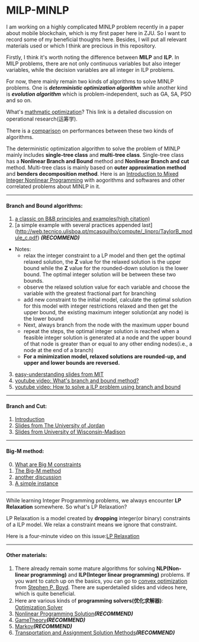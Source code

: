 # MILP-MINLP

I am working on a highly complicated MINLP problem recently in a paper about mobile blockchain, which is my first paper here in ZJU. So I want to record some of my beneficial thoughts here. Besides, I will put all relevant materials used or which I think are precious in this repository.

Firstly, I think it's worth noting the difference between **MILP** and **ILP**. In MILP problems, there are not only continuous variables but also integer variables, while the decision variables are all integer in ILP problems. 

For now, there mainly remain two kinds of algorithms to solve MINLP problems. One is ***deterministic optimization algorithm*** while another kind is ***evolution algorithm*** which is problem-independent, such as GA, SA, PSO and so on. 

What's [mathmatic optimization](https://zhuanlan.zhihu.com/p/25579864)? This link is a detailed discussion on operational research(运筹学).

There is a [comparison](http://baijiahao.baidu.com/s?id=1600164518587031730&wfr=spider&for=pc) on performances between these two kinds of algorithms. 

The deterministic optimization algorithm to solve the problem of MINLP mainly includes **single-tree class** and **multi-tree class**. Single-tree class has a **Nonlinear Branch and Bound** method and **Nonlinear Branch and cut** method. Multi-tree class is mainly based on **outer approximation method** and **benders decomposition method**. Here is an [Introduction to Mixed Integer Nonlinear Programming](www.gdr-mascotnum.fr/media/mencarelli_slides.pdf) with aogorithms and softwares and other correlated problems about MINLP in it.

---
#### Branch and Bound algorithms: 
1. [a classic on B&B principles and examples(high citation)](https://imada.sdu.dk/~jbj/DM85/TSPtext.pdf)
2. [a simple example with several practices appended last] (http://web.tecnico.ulisboa.pt/mcasquilho/compute/_linpro/TaylorB_module_c.pdf)  ***(RECOMMEND)***
- Notes: 
  * relax the integer constraint to a LP model and then get the optimal relaxed solution, the **Z** value for the relaxed solution is the upper bound while the **Z** value for the rounded-down solution is the lower bound. The optimal integer solution will be between these two bounds. 
  * observe the relaxed solution value for each variable and choose the variable with the greatest fractional part for branching
  * add new constraint to the initial model, calculate the optimal solution for this model with integer restrictions relaxed and then get the upper bound, the existing maximum integer solution(at any node) is the lower bound
  * Next, always branch from the node with the maximum upper bound
  * repeat the steps, the optimal integer solution is reached when a feasible integer solution is generated at a node and the upper bound of that node is greater than or equal to any other ending nodes(i.e., a node at the end of a branch)
  * **For a minimization model, relaxed solutions are rounded-up, and upper and lower bounds are reversed.**
3. [easy-understanding slides from MIT](https://ocw.mit.edu/courses/sloan-school-of-management/15-053-optimization-methods-in-management-science-spring-2013/tutorials/MIT15_053S13_tut10.pdf)
4. [youtube video: What's branch and bound method?](https://www.youtube.com/watch?v=WNRRmXZkRi0)
5. [youtube video: How to solve a ILP problem using branch and bound](https://www.youtube.com/watch?v=upcsrgqdeNQ)
---

#### Branch and Cut:
1. [Introduction](https://en.wikipedia.org/wiki/Branch_and_cut)
2. [Slides from The University of Jordan](http://sites.ju.edu.jo/sites/Alzalg/Documents/973/BCpres.pdf)
3. [Slides from University of Wisconsin-Madison](https://www.ima.umn.edu/materials/2015-2016/ND8.1-12.16/25397/Luedtke-mip-bnc-forms.pdf)
---
#### Big-M method:
0. [What are Big M constraints](http://www.thequestforoptimality.com/bigm-dual/)
1. [The Big-M method](http://businessmanagementcourses.org/Lesson09TheBigMMethod.pdf)
2. [another discussion](http://hutchies.iconbar.com/bigm.html)
3. [A simple instance](https://web.archive.org/web/20091122222848/http://www.computing.dcu.ie/~lkillen/teach/CA427Simplexbigmexample.pdf)
---
While learning Integer Programming problems, we always encounter **LP Relaxation** somewhere. So what's LP Relaxation?

LP Relaxation is a model created by **dropping** integer(or binary) constraints of a ILP model. We relax a constraint means we ignore that constraint. 

Here is a four-minute video on this issue:[LP Relaxation](https://www.youtube.com/watch?v=P_-0YyQUgAs) 


---
#### Other materials:
1. There already remain some mature algorithms for solving **NLP(Non-linear programming)** and **ILP(Integer linear programming)** problems. If you want to catch up on the basics, you can go to [convex optimization](http://web.stanford.edu/class/ee364a/) from [Stephen P. Boyd](https://web.stanford.edu/~boyd/). There are superdetailed slides and videos here, which is quite beneficial.
2. Here are various kinds of **programming solvers(优化求解器)**: [Optimization Solver](https://www.zhihu.com/question/20908503)
3. [Nonlinear Programming Solution](http://web.tecnico.ulisboa.pt/mcasquilho/compute/_linpro/TaylorB_module_d.pdf)***(RECOMMEND)***
4. [GameTheory](http://web.tecnico.ulisboa.pt/mcasquilho/compute/_linpro/TaylorB_module_e.pdf)***(RECOMMEND)***
5. [Markov](http://web.tecnico.ulisboa.pt/mcasquilho/compute/_linpro/TaylorB_module_f.pdf)***(RECOMMEND)***
6. [Transportation and Assignment Solution Methods](http://web.tecnico.ulisboa.pt/mcasquilho/compute/_linpro/TaylorB_module_b.pdf)***(RECOMMEND)***
